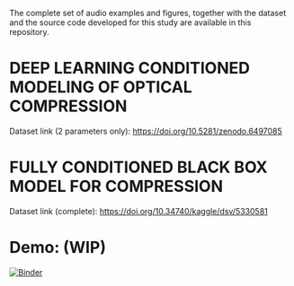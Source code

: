 The complete set of audio examples and figures, together with the dataset and the source code developed for this study are available in this repository.

# DEEP LEARNING CONDITIONED MODELING OF OPTICAL COMPRESSION

Dataset link (2 parameters only): https://doi.org/10.5281/zenodo.6497085


# FULLY CONDITIONED BLACK BOX MODEL FOR COMPRESSION

Dataset link (complete): https://doi.org/10.34740/kaggle/dsv/5330581

# Demo: (WIP)

[![Binder](https://mybinder.org/badge_logo.svg)](https://mybinder.org/v2/gh/RiccardoVib/ResultsWebPage/HEAD?urlpath=%2Fvoila%2Frender%2FED.ipynb)
